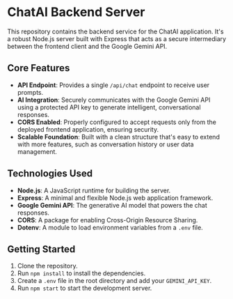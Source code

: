 # ChatAI Backend Server

This repository contains the backend service for the ChatAI application. It's a robust Node.js server built with Express that acts as a secure intermediary between the frontend client and the Google Gemini API.

## Core Features

-   **API Endpoint**: Provides a single `/api/chat` endpoint to receive user prompts.
-   **AI Integration**: Securely communicates with the Google Gemini API using a protected API key to generate intelligent, conversational responses.
-   **CORS Enabled**: Properly configured to accept requests only from the deployed frontend application, ensuring security.
-   **Scalable Foundation**: Built with a clean structure that's easy to extend with more features, such as conversation history or user data management.

## Technologies Used

-   **Node.js**: A JavaScript runtime for building the server.
-   **Express**: A minimal and flexible Node.js web application framework.
-   **Google Gemini API**: The generative AI model that powers the chat responses.
-   **CORS**: A package for enabling Cross-Origin Resource Sharing.
-   **Dotenv**: A module to load environment variables from a `.env` file.

## Getting Started

1.  Clone the repository.
2.  Run `npm install` to install the dependencies.
3.  Create a `.env` file in the root directory and add your `GEMINI_API_KEY`.
4.  Run `npm start` to start the development server.
